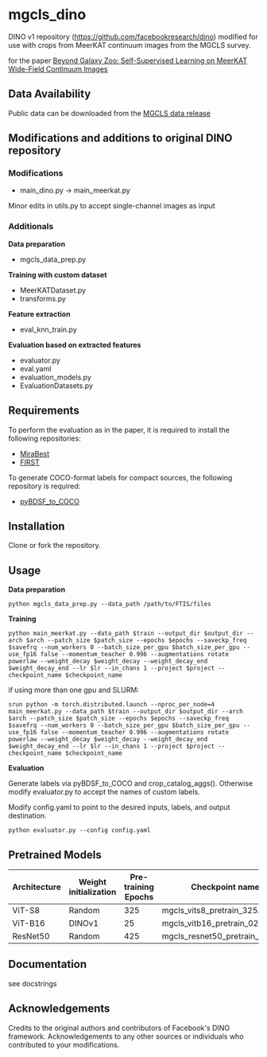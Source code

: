 # mgcls_dino

DINO v1 repository (https://github.com/facebookresearch/dino) modified for use with crops from MeerKAT continuum images from the MGCLS survey.

for the paper [Beyond Galaxy Zoo: Self-Supervised Learning on MeerKAT Wide-Field Continuum Images]()

## Data Availability

Public data can be downloaded from the [MGCLS data release](https://archive-gw-1.kat.ac.za/public/repository/10.48479/7epd-w356/index.html)

## Modifications and additions to original DINO repository

### Modifications 

- main_dino.py -> main_meerkat.py

Minor edits in utils.py to accept single-channel images as input

### Additionals

**Data preparation**
- mgcls_data_prep.py

**Training with custom dataset**
- MeerKATDataset.py
- transforms.py

**Feature extraction**
- eval_knn_train.py

**Evaluation based on extracted features**
- evaluator.py
- eval.yaml
- evaluation_models.py
- EvaluationDatasets.py

## Requirements

To perform the evaluation as in the paper, it is required to install the following repositories:
- [MiraBest](https://github.com/inigoval/fixmatch)
- [FIRST](https://github.com/floriangriese/RadioGalaxyDataset)

To generate COCO-format labels for compact sources, the following repository is required:
- [pyBDSF_to_COCO](https://github.com/elastufka/pyBDSF_to_COCO)

## Installation

Clone or fork the repository.

## Usage

**Data preparation**

```
python mgcls_data_prep.py --data_path /path/to/FTIS/files
```

**Training**

```
python main_meerkat.py --data_path $train --output_dir $output_dir --arch $arch --patch_size $patch_size --epochs $epochs --saveckp_freq $savefrq --num_workers 0 --batch_size_per_gpu $batch_size_per_gpu --use_fp16 false --momentum_teacher 0.996 --augmentations rotate powerlaw --weight_decay $weight_decay --weight_decay_end $weight_decay_end --lr $lr --in_chans 1 --project $project --checkpoint_name $checkpoint_name
```

if using more than one gpu and SLURM:

```
srun python -m torch.distributed.launch --nproc_per_node=4 main_meerkat.py --data_path $train --output_dir $output_dir --arch $arch --patch_size $patch_size --epochs $epochs --saveckp_freq $savefrq --num_workers 0 --batch_size_per_gpu $batch_size_per_gpu --use_fp16 false --momentum_teacher 0.996 --augmentations rotate powerlaw --weight_decay $weight_decay --weight_decay_end $weight_decay_end --lr $lr --in_chans 1 --project $project --checkpoint_name $checkpoint_name
```

**Evaluation**

Generate labels via pyBDSF_to_COCO and crop_catalog_aggs(). Otherwise modify evaluator.py to accept the names of custom labels.

Modify config.yaml to point to the desired inputs, labels, and output destination.

```
python evaluator.py --config config.yaml
```

## Pretrained Models

| Architecture    | Weight initialization | Pre-training Epochs | Checkpoint name |
| -------- | ------- | -------- | ------- |
| ViT-S8  | Random | 325 | mgcls_vits8_pretrain_325.pth |
| ViT-B16 | DINOv1 | 25 | mgcls_vitb16_pretrain_025.pth |
| ResNet50 | Random | 425 | mgcls_resnet50_pretrain_425.pth |

## Documentation

see docstrings

## Acknowledgements

Credits to the original authors and contributors of Facebook's DINO framework.
Acknowledgements to any other sources or individuals who contributed to your modifications.


